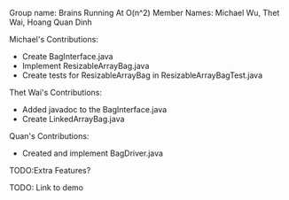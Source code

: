 Group name: Brains Running At O(n^2)
Member Names: Michael Wu, Thet Wai, Hoang Quan Dinh

Michael's Contributions:
- Create BagInterface.java
- Implement ResizableArrayBag.java
- Create tests for ResizableArrayBag in ResizableArrayBagTest.java

Thet Wai's Contributions:
- Added javadoc to the BagInterface.java
- Create LinkedArrayBag.java

Quan's Contributions:
- Created and implement BagDriver.java

TODO:Extra Features?

TODO: Link to demo
